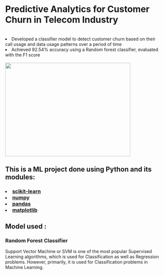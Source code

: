 <h1>Predictive Analytics for Customer Churn in Telecom Industry</h1><br>
<li>Developed a classifier model to detect customer churn based on their call usage and data usage patterns over a period of time</li>
<li>Achieved 92.54% accuracy using a Random forest classifier, evaluated with the F1 score </li><br>
<img src="https://github.com/Avinash300802/Major_project_SkillVertex_CustomerChurn_Prediction/blob/main/churn.png" width="400" height="300">


<h2>This is a ML project done using Python and its modules:</h2><h3>
  
  <li><a href="https://scikit-learn.org/">scikit-learn<a></li>
  <li><a href ="https://numpy.org/doc/stable/user/whatisnumpy.html">numpy</a></li>
  <li><a href="https://pandas.pydata.org/docs/getting_started/overview.html#:~:text=pandas%20is%20a%20Python%20package,world%20data%20analysis%20in%20Python.">pandas</a></li>
    <li><a href ="https://matplotlib.org/">matplotlib</a></li></h3>

<h2>Model used : </h2><h3>Random Forest Classifier</h3>
<p>Support Vector Machine or SVM is one of the most popular Supervised Learning algorithms, which is used for Classification as well as Regression problems. However, primarily, it is used for Classification problems in Machine Learning.</p>
